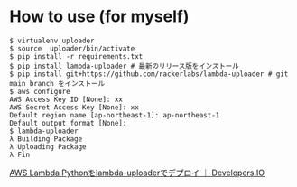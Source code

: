 # How to use (for myself)

```
$ virtualenv uploader
$ source  uploader/bin/activate
$ pip install -r requirements.txt
$ pip install lambda-uploader # 最新のリリース版をインストール
$ pip install git+https://github.com/rackerlabs/lambda-uploader # git main branch をインストール
$ aws configure
AWS Access Key ID [None]: xx
AWS Secret Access Key [None]: xx
Default region name [ap-northeast-1]: ap-northeast-1
Default output format [None]:
$ lambda-uploader
λ Building Package
λ Uploading Package
λ Fin
```

[AWS Lambda Pythonをlambda-uploaderでデプロイ ｜ Developers.IO](http://dev.classmethod.jp/cloud/deploy-aws-lambda-python-with-lambda-uploader/)
